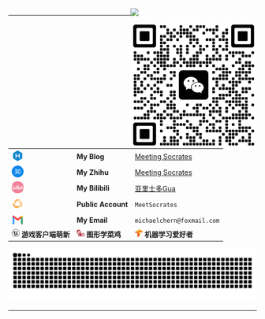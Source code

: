 <img align="right"  width="256px" src="https://profile-counter.glitch.me/michaelchern/count.svg"/>

----

<img align="right" src="https://github.com/michaelchern/michaelchern/blob/main/20250621125320.webp" width="256px">

|                                                                                                                                   |                                                                                                                                  |                                                                                                                                              |
| --------------------------------------------------------------------------------------------------------------------------------- | -------------------------------------------------------------------------------------------------------------------------------- | -------------------------------------------------------------------------------------------------------------------------------------------- |
| <img src="https://github.com/michaelchern/michaelchern/blob/main/hexo.svg" width="24" height="24" alt="Blog">                     | **My Blog**                                                                                                                      | [Meeting Socrates](https://michaelchern.github.io/)                                                                                          |
| <img src="https://github.com/michaelchern/michaelchern/blob/main/zhihu.svg" width="24" height="24" alt="Zhihu">                   | **My Zhihu**                                                                                                                     | [Meeting Socrates](https://www.zhihu.com/people/meet-3-14)                                                                                   |
| <img src="https://github.com/michaelchern/michaelchern/blob/main/Bilibili.svg" width="24" height="24" alt="Bilibili">             | **My Bilibili**                                                                                                                  | [亚里士多Gua](https://space.bilibili.com/207318305)                                                                                          |
| <img src="https://github.com/michaelchern/michaelchern/blob/main/PublicAccounts.svg" width="24" height="24" alt="PublicAccounts"> | **Public Account**                                                                                                               | `MeetSocrates`                                                                                                                               |
| <img src="https://github.com/michaelchern/michaelchern/blob/main/Gmail.svg" width="24" height="24" alt="Email">                   | **My Email**                                                                                                                     | `michaelchern@foxmail.com`                                                                                                                   |
| <img src="https://github.com/michaelchern/michaelchern/blob/main/unreal.svg" width="16" height="16" alt="UE"> **游戏客户端萌新**  | <img src="https://github.com/michaelchern/michaelchern/blob/main/vulkan.svg" width="16" height="16" alt="Vulkan"> **图形学菜鸡** | <img src="https://github.com/michaelchern/michaelchern/blob/main/TensorFlow.svg" width="16" height="16" alt="TensorFlow"> **机器学习爱好者** |

<picture>
  <source media="(prefers-color-scheme: dark)" srcset="https://raw.githubusercontent.com/michaelchern/michaelchern/output/github-contribution-grid-snake-dark.svg">
  <source media="(prefers-color-scheme: light)" srcset="https://raw.githubusercontent.com/michaelchern/michaelchern/output/github-contribution-grid-snake.svg">
  <img alt="github contribution grid snake animation" src="https://raw.githubusercontent.com/michaelchern/michaelchern/output/github-contribution-grid-snake.svg">
</picture>

----